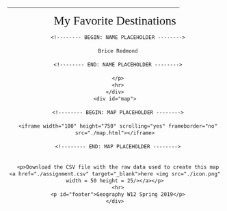 <html>
<head>
<title>Geog W12 Lab 7</title>
<style>
  body {text-align: center; font-family: Georgia, serif;}
  hr {min-width: 350px; width: 80%;}
  iframe {position: relative; width: 80%; min-width: 240px; height: 80%; min-height: 240px; border-style: double; border-width: 5px; margin-top: 10px; margin-bottom: 10px;}
  div#main {height: 80vh;}
  div#map {height: 100%;}
  p#title {font-size: 200%; margin-top: 0px; margin-bottom: 0px;}
  p#title_name {margin-top: 1em; margin-bottom: 0em;}
  p#footer {font-family: Helvetica, sans-serif; font-style: italic; font-size: 80%;}
</style>
</head>
<body align="center">
  <div id="main">
    <div>
<!--       <p>&nbsp;</p> -->
      <hr>
      <p id="title">My Favorite Destinations</p>
      <p id="title_name">




      <!-------- BEGIN: NAME PLACEHOLDER -------->

      Brice Redmond

      <!-------- END: NAME PLACEHOLDER -------->

      </p>
      <hr>
    </div>
    <div id="map">

      <!-------- BEGIN: MAP PLACEHOLDER -------->

      <iframe width="100" height="750" scrolling="yes" frameborder="no" src="./map.html"></iframe>

      <!-------- END: MAP PLACEHOLDER -------->


      <p>Download the CSV file with the raw data used to create this map <a href="./assignment.csv" target="_blank">here <img src="./icon.png" width = 50 height = 25/></a></p>
      <hr>
      <p id="footer">Geography W12 Spring 2019</p>
    </div>
  </div>
</body>
</html>

